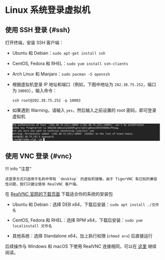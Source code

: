 # Linux 系统登录虚拟机

## 使用 SSH 登录 {#ssh}

打开终端，安装 SSH 客户端：

* Ubuntu 和 Debian：`sudo apt-get install ssh`
* CentOS, Fedora 和 RHEL：`sudo yum install ssh-clients`
* Arch Linux 和 Manjaro：`sudo pacman -S openssh`

* 根据虚拟机登录 IP 地址和端口（例如，下图中地址为 `202.38.75.252`，端口为 `10003`），输入命令：

    ```shell
    ssh root@202.38.75.252 -p 10003
    ```

* 如果遇到 Warning，请输入 `yes`，然后输入之前设置的 root 密码，即可登录虚拟机

    ![](../images/ssh_1.png)

## 使用 VNC 登录 {#vnc}

!!! info "注意"

    该登录方式只适用于名称中带有 `desktop` 的虚拟机镜像。由于 TigerVNC 有已知的兼容性问题，我们只建议使用 RealVNC 客户端。

在 [RealVNC 官网的下载页面](https://www.realvnc.com/en/connect/download/viewer/linux/) 下载适合你的系统的安装包

* Ubuntu 和 Debian：选择 DEB x64，下载后安装：`sudo apt install ./文件名`

* CentOS, Fedora 和 RHEL：选择 RPM x64，下载后安装：`sudo yum localinstall 文件名`

* 其他系统：选择 Standalone x64，加上执行权限 (`chmod a+x`) 后直接运行

后续操作与 Windows 和 macOS 下使用 RealVNC 连接相同，可以在 [这里](login-macos.md#vnc) 继续阅读。
